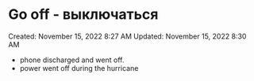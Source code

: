 # Go off - выключаться

Created: November 15, 2022 8:27 AM
Updated: November 15, 2022 8:30 AM

- phone discharged and went off.
- power went off during the hurricane